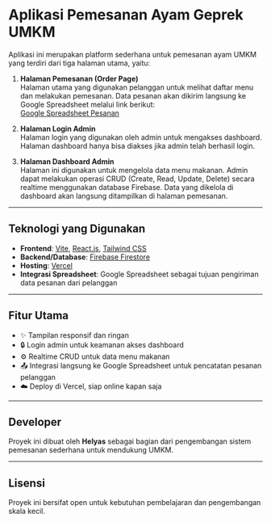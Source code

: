 # Aplikasi Pemesanan Ayam Geprek UMKM

Aplikasi ini merupakan platform sederhana untuk pemesanan ayam UMKM yang terdiri dari tiga halaman utama, yaitu:

1. **Halaman Pemesanan (Order Page)**  
   Halaman utama yang digunakan pelanggan untuk melihat daftar menu dan melakukan pemesanan. Data pesanan akan dikirim langsung ke Google Spreadsheet melalui link berikut:  
   [Google Spreadsheet Pesanan](https://docs.google.com/spreadsheets/d/13CHN4bN-EvqUMwyd7ito_CPtGTI-i7mrF32bn29pl_c/edit?gid=0#gid=0)

2. **Halaman Login Admin**  
   Halaman login yang digunakan oleh admin untuk mengakses dashboard. Halaman dashboard hanya bisa diakses jika admin telah berhasil login.

3. **Halaman Dashboard Admin**  
   Halaman ini digunakan untuk mengelola data menu makanan. Admin dapat melakukan operasi CRUD (Create, Read, Update, Delete) secara realtime menggunakan database Firebase. Data yang dikelola di dashboard akan langsung ditampilkan di halaman pemesanan.

---

## Teknologi yang Digunakan

- **Frontend**: [Vite](https://vitejs.dev/), [React.js](https://reactjs.org/), [Tailwind CSS](https://tailwindcss.com/)
- **Backend/Database**: [Firebase Firestore](https://firebase.google.com/products/firestore)
- **Hosting**: [Vercel](https://vercel.com/)
- **Integrasi Spreadsheet**: Google Spreadsheet sebagai tujuan pengiriman data pesanan dari pelanggan

---

## Fitur Utama

- ✨ Tampilan responsif dan ringan
- 🔒 Login admin untuk keamanan akses dashboard
- ⚙️ Realtime CRUD untuk data menu makanan
- 📤 Integrasi langsung ke Google Spreadsheet untuk pencatatan pesanan pelanggan
- ☁️ Deploy di Vercel, siap online kapan saja

---

## Developer

Proyek ini dibuat oleh **Helyas** sebagai bagian dari pengembangan sistem pemesanan sederhana untuk mendukung UMKM.

---

## Lisensi

Proyek ini bersifat open untuk kebutuhan pembelajaran dan pengembangan skala kecil.

